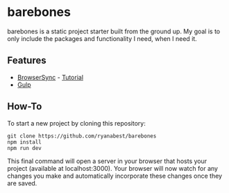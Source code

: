 # barebones

barebones is a static project starter built from the ground up. My goal is to only include the packages and functionality I need, when I need it.

## Features

* [BrowserSync](https://www.browsersync.io/) - [Tutorial](https://scotch.io/tutorials/how-to-use-browsersync-for-faster-development)
* [Gulp](https://gulpjs.com/)

## How-To

To start a new project by cloning this repository:

```
git clone https://github.com/ryanabest/barebones
npm install
npm run dev
```

This final command will open a server in your browser that hosts your project (available at localhost:3000). Your browser will now watch for any changes you make and automatically incorporate these changes once they are saved.
